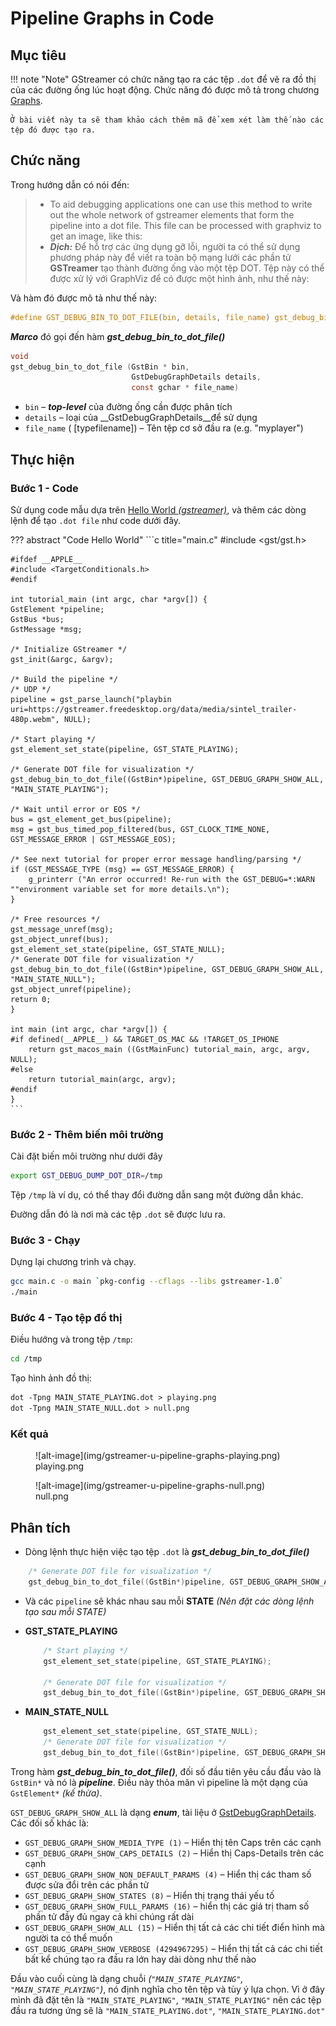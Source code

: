 # Pipeline Graphs in Code

## Mục tiêu

!!! note "Note"
    GStreamer có chức năng tạo ra các tệp `.dot` để vẽ ra đồ thị của các đường ống lúc hoạt động. Chức năng đó được mô tả trong chương [Graphs](gstreamer-pipeline-graphs.md).

    Ở bài viết này ta sẽ tham khảo cách thêm mã để xem xét làm thế nào các tệp đó được tạo ra.

## Chức năng


Trong hướng dẫn có nói đến:

> - To aid debugging applications one can use this method to write out the whole network of gstreamer elements that form the pipeline into a dot file. This file can be processed with graphviz to get an image, like this:
> - __*Dịch:*__ Để hỗ trợ các ứng dụng gỡ lỗi, người ta có thể sử dụng phương pháp này để viết ra toàn bộ mạng lưới các phần tử __GSTreamer__ tạo thành đường ống vào một tệp DOT. Tệp này có thể được xử lý với GraphViz để có được một hình ảnh, như thế này:

Và hàm đó được mô tả như thế này:

```c
#define GST_DEBUG_BIN_TO_DOT_FILE(bin, details, file_name) gst_debug_bin_to_dot_file (bin, details, file_name)
```

__*Marco*__ đó gọi đến hàm __*gst_debug_bin_to_dot_file()*__

```c
void 
gst_debug_bin_to_dot_file (GstBin * bin,
                           GstDebugGraphDetails details,
                           const gchar * file_name)

```

- `bin` – __*top-level*__ của đường ống cần được phân tích
- `details` – loại của __GstDebugGraphDetails__để sử dụng
- `file_name` ( [typefilename]) – Tên tệp cơ sở đầu ra (e.g. "myplayer")

## Thực hiện

### Bước 1 - Code

Sử dụng code mẫu dựa trên [Hello World _(gstreamer)_](gstreamer-u-hello-world.md), và thêm các dòng lệnh để tạo `.dot file` như code dưới đây.

??? abstract "Code Hello World"
    ```c title="main.c"
    #include <gst/gst.h>

    #ifdef __APPLE__
    #include <TargetConditionals.h>
    #endif

    int tutorial_main (int argc, char *argv[]) {
    GstElement *pipeline;
    GstBus *bus;
    GstMessage *msg;

    /* Initialize GStreamer */
    gst_init(&argc, &argv);

    /* Build the pipeline */
    /* UDP */
    pipeline = gst_parse_launch("playbin uri=https://gstreamer.freedesktop.org/data/media/sintel_trailer-480p.webm", NULL);
    
    /* Start playing */
    gst_element_set_state(pipeline, GST_STATE_PLAYING);

    /* Generate DOT file for visualization */
    gst_debug_bin_to_dot_file((GstBin*)pipeline, GST_DEBUG_GRAPH_SHOW_ALL, "MAIN_STATE_PLAYING");

    /* Wait until error or EOS */
    bus = gst_element_get_bus(pipeline);
    msg = gst_bus_timed_pop_filtered(bus, GST_CLOCK_TIME_NONE, GST_MESSAGE_ERROR | GST_MESSAGE_EOS);

    /* See next tutorial for proper error message handling/parsing */
    if (GST_MESSAGE_TYPE (msg) == GST_MESSAGE_ERROR) {
        g_printerr ("An error occurred! Re-run with the GST_DEBUG=*:WARN ""environment variable set for more details.\n");
    }

    /* Free resources */
    gst_message_unref(msg);
    gst_object_unref(bus);
    gst_element_set_state(pipeline, GST_STATE_NULL);
    /* Generate DOT file for visualization */
    gst_debug_bin_to_dot_file((GstBin*)pipeline, GST_DEBUG_GRAPH_SHOW_ALL, "MAIN_STATE_NULL");
    gst_object_unref(pipeline);
    return 0;
    }

    int main (int argc, char *argv[]) {
    #if defined(__APPLE__) && TARGET_OS_MAC && !TARGET_OS_IPHONE
        return gst_macos_main ((GstMainFunc) tutorial_main, argc, argv, NULL);
    #else
        return tutorial_main(argc, argv);
    #endif
    }
    ```

### Bước 2 - Thêm biến môi trường

Cài đặt biến môi trường như dưới đây

```bash
export GST_DEBUG_DUMP_DOT_DIR=/tmp
```

Tệp `/tmp` là ví dụ, có thể thay đổi đường dẫn sang một đường dẫn khác.

Đường dẫn đó là nơi mà các tệp `.dot` sẽ được lưu ra.

### Bước 3 - Chạy

Dựng lại chương trình và chạy.

```bash
gcc main.c -o main `pkg-config --cflags --libs gstreamer-1.0`
./main
```

### Bước 4 - Tạo tệp đồ thị

Điều hướng và trong tệp `/tmp`:

```bash
cd /tmp
```

Tạo hình ảnh đồ thị:

```txt
dot -Tpng MAIN_STATE_PLAYING.dot > playing.png
dot -Tpng MAIN_STATE_NULL.dot > null.png
```

### Kết quả

<figure markdown="span">
    ![alt-image](img/gstreamer-u-pipeline-graphs-playing.png)
    <figcaption>playing.png</figcaptio>
</figure>

<figure markdown="span">
    ![alt-image](img/gstreamer-u-pipeline-graphs-null.png)
    <figcaption>null.png</figcaption>
</figure>

## Phân tích

- Dòng lệnh thực hiện việc tạo tệp `.dot` là __*gst_debug_bin_to_dot_file()*__

```c
    /* Generate DOT file for visualization */
    gst_debug_bin_to_dot_file((GstBin*)pipeline, GST_DEBUG_GRAPH_SHOW_ALL, "MAIN_STATE_PLAYING");
```

- Và các `pipeline` sẽ khác nhau sau mỗi __STATE__ _(Nên đặt các dòng lệnh tạo sau mỗi STATE)_

- __GST_STATE_PLAYING__
    ```c
        /* Start playing */
        gst_element_set_state(pipeline, GST_STATE_PLAYING);

        /* Generate DOT file for visualization */
        gst_debug_bin_to_dot_file((GstBin*)pipeline, GST_DEBUG_GRAPH_SHOW_ALL, "MAIN_STATE_PLAYING");
    ```
- __MAIN_STATE_NULL__
    ```c
        gst_element_set_state(pipeline, GST_STATE_NULL);
        /* Generate DOT file for visualization */
        gst_debug_bin_to_dot_file((GstBin*)pipeline, GST_DEBUG_GRAPH_SHOW_ALL, "MAIN_STATE_NULL");
    ```

Trong hàm __*gst_debug_bin_to_dot_file()*__, đối số đầu tiên yêu cầu đầu vào là `GstBin*` và nó là __*pipeline*__. Điều này thỏa mãn vì pipeline là một dạng của `GstElement*` _(kế thừa)_.

`GST_DEBUG_GRAPH_SHOW_ALL` là dạng __*enum*__, tài liệu ở [GstDebugGraphDetails](https://gstreamer.freedesktop.org/documentation/gstreamer/debugutils.html?gi-language=c#GstDebugGraphDetails). Các đối số khác là:

- `GST_DEBUG_GRAPH_SHOW_MEDIA_TYPE (1)` – Hiển thị tên Caps trên các cạnh
- `GST_DEBUG_GRAPH_SHOW_CAPS_DETAILS (2)` – Hiển thị Caps-Details trên các cạnh
- `GST_DEBUG_GRAPH_SHOW_NON_DEFAULT_PARAMS (4)` – Hiển thị các tham số được sửa đổi trên các phần tử
- `GST_DEBUG_GRAPH_SHOW_STATES (8)` – Hiển thị trạng thái yếu tố
- `GST_DEBUG_GRAPH_SHOW_FULL_PARAMS (16)` – hiển thị các giá trị tham số phần tử đầy đủ ngay cả khi chúng rất dài
- `GST_DEBUG_GRAPH_SHOW_ALL (15)` – Hiển thị tất cả các chi tiết điển hình mà người ta có thể muốn
- `GST_DEBUG_GRAPH_SHOW_VERBOSE (4294967295)` – Hiển thị tất cả các chi tiết bất kể chúng tạo ra đầu ra lớn hay dài dòng như thế nào

Đầu vào cuối cùng là dạng chuỗi _(`"MAIN_STATE_PLAYING"`, `"MAIN_STATE_PLAYING"`)_, nó định nghĩa cho tên tệp và tùy ý lựa chọn. Vì ở đây mình đã đặt tên là `"MAIN_STATE_PLAYING"`, `"MAIN_STATE_PLAYING"` nên các tệp đầu ra tương ứng sẽ là `"MAIN_STATE_PLAYING.dot"`, `"MAIN_STATE_PLAYING.dot"`